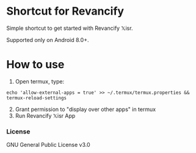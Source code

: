 # Shortcut for Revancify

Simple shortcut to get started with Revancify 𝕏isr.

Supported only on Android 8.0+.

# How to use

1. Open termux, type:
```
echo 'allow-external-apps = true' >> ~/.termux/termux.properties && termux-reload-settings
```
2. Grant permission to "display over other apps" in termux
3. Run Revancify 𝕏isr App

### License

GNU General Public License v3.0
